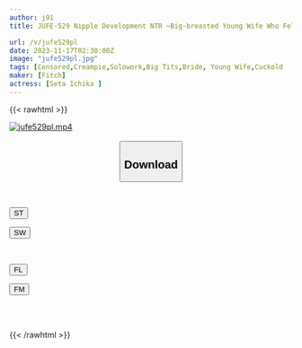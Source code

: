 ```yaml
---
author: j91
title: JUFE-529 Nipple Development NTR ~Big-breasted Young Wife Who Fell Into The Trap Of An Unscrupulous Doctor During A Medical Check-up~ Ichika Seta

url: /v/jufe529pl
date: 2023-11-17T02:30:00Z
image: "jufe529pl.jpg"
tags: [Censored,Creampie,Solowork,Big Tits,Bride, Young Wife,Cuckold	 ]
maker: [Fitch]
actress: [Seta Ichika ]
---
```



{{< rawhtml >}}

<div class="video" data-videoid="VOBBaRokQAHKvll">
    <a href="javascript:;">
        <img src="/v/jufe529pl/jufe529pl.jpg" width="WIDTH" height="HEIGHT" alt="jufe529pl.mp4" loading="lazy">
    </a>
</div>

<script type="text/javascript" src="https://j91.asia/asset/on-demand-st.js"></script>

<br>
  <link rel="stylesheet" href="https://j91.asia/asset/bs5.css">
  
  <center>
  <button class="btn btn-primary" type="button" data-bs-toggle="collapse" data-bs-target=".multi-collapse" aria-expanded="false" aria-controls="multiCollapseExample1 multiCollapseExample2"><h2>Download</h2></button></center>
</p>
<div class="row">
  <div class="col">
    <div class="collapse multi-collapse" id="multiCollapseExample1">
      <div class="card card-body">
	      	      <br>
<div class="buttons">  
<p><a href="https://streamtape.to/v/VOBBaRokQAHKvll" target="_blank"><button class="btn-hover color-3"><i class="fa fa-download"></i> ST</button></a></p>
<p><a href="https://sfastwish.com/p062awrs50hf" target="_blank"><button class="btn-hover color-2"><i class="fa fa-download"></i> SW</button></a></p></div>
    </div>
  </div>
</div>
  <div class="col">
    <div class="collapse multi-collapse" id="multiCollapseExample2">
      <div class="card card-body">
	      <br>
<div class="buttons">
<p><a href="javascript:;" target="_blank"><button class="btn-hover color-9"><i class="fa fa-download"></i> FL</button></a></p>
<p><a href="javascript:;" target="_blank"><button class="btn-hover color-8"><i class="fa fa-download"></i> FM</button></a></p></div>
<br><br>
      </div>
    </div>
  </div>
</div>

{{< /rawhtml >}}
